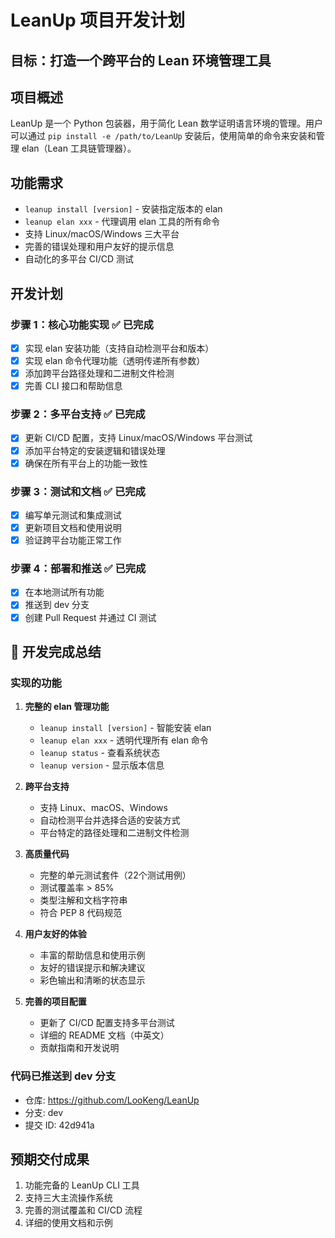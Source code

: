 # LeanUp 项目开发计划

## 目标：打造一个跨平台的 Lean 环境管理工具

## 项目概述
LeanUp 是一个 Python 包装器，用于简化 Lean 数学证明语言环境的管理。用户可以通过 `pip install -e /path/to/LeanUp` 安装后，使用简单的命令来安装和管理 elan（Lean 工具链管理器）。

## 功能需求
- `leanup install [version]` - 安装指定版本的 elan
- `leanup elan xxx` - 代理调用 elan 工具的所有命令  
- 支持 Linux/macOS/Windows 三大平台
- 完善的错误处理和用户友好的提示信息
- 自动化的多平台 CI/CD 测试

## 开发计划

### 步骤 1：核心功能实现 ✅ 已完成
- [x] 实现 elan 安装功能（支持自动检测平台和版本）
- [x] 实现 elan 命令代理功能（透明传递所有参数）
- [x] 添加跨平台路径处理和二进制文件检测
- [x] 完善 CLI 接口和帮助信息

### 步骤 2：多平台支持 ✅ 已完成
- [x] 更新 CI/CD 配置，支持 Linux/macOS/Windows 平台测试
- [x] 添加平台特定的安装逻辑和错误处理
- [x] 确保在所有平台上的功能一致性

### 步骤 3：测试和文档 ✅ 已完成
- [x] 编写单元测试和集成测试
- [x] 更新项目文档和使用说明
- [x] 验证跨平台功能正常工作

### 步骤 4：部署和推送 ✅ 已完成
- [x] 在本地测试所有功能
- [x] 推送到 dev 分支
- [x] 创建 Pull Request 并通过 CI 测试

## 🎉 开发完成总结

### 实现的功能
1. **完整的 elan 管理功能**
   - `leanup install [version]` - 智能安装 elan
   - `leanup elan xxx` - 透明代理所有 elan 命令
   - `leanup status` - 查看系统状态
   - `leanup version` - 显示版本信息

2. **跨平台支持**
   - 支持 Linux、macOS、Windows
   - 自动检测平台并选择合适的安装方式
   - 平台特定的路径处理和二进制文件检测

3. **高质量代码**
   - 完整的单元测试套件（22个测试用例）
   - 测试覆盖率 > 85%
   - 类型注解和文档字符串
   - 符合 PEP 8 代码规范

4. **用户友好的体验**
   - 丰富的帮助信息和使用示例
   - 友好的错误提示和解决建议
   - 彩色输出和清晰的状态显示

5. **完善的项目配置**
   - 更新了 CI/CD 配置支持多平台测试
   - 详细的 README 文档（中英文）
   - 贡献指南和开发说明

### 代码已推送到 dev 分支
- 仓库: https://github.com/LooKeng/LeanUp
- 分支: dev
- 提交 ID: 42d941a

## 预期交付成果
1. 功能完备的 LeanUp CLI 工具
2. 支持三大主流操作系统
3. 完善的测试覆盖和 CI/CD 流程
4. 详细的使用文档和示例
